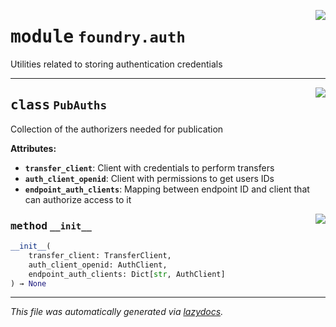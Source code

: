 <!-- markdownlint-disable -->

<a href="https://github.com/MLMI2-CSSI/foundry/tree/main/foundry/auth.py#L0"><img align="right" style="float:right;" src="https://img.shields.io/badge/-source-cccccc?style=flat-square"></a>

# <kbd>module</kbd> `foundry.auth`
Utilities related to storing authentication credentials 



---

<a href="https://github.com/MLMI2-CSSI/foundry/tree/main/foundry/auth.py#L9"><img align="right" style="float:right;" src="https://img.shields.io/badge/-source-cccccc?style=flat-square"></a>

## <kbd>class</kbd> `PubAuths`
Collection of the authorizers needed for publication 



**Attributes:**
 
 - <b>`transfer_client`</b>:  Client with credentials to perform transfers 
 - <b>`auth_client_openid`</b>:  Client with permissions to get users IDs 
 - <b>`endpoint_auth_clients`</b>:  Mapping between endpoint ID and client that can authorize access to it 

<a href="https://github.com/MLMI2-CSSI/foundry/tree/main/<string>"><img align="right" style="float:right;" src="https://img.shields.io/badge/-source-cccccc?style=flat-square"></a>

### <kbd>method</kbd> `__init__`

```python
__init__(
    transfer_client: TransferClient,
    auth_client_openid: AuthClient,
    endpoint_auth_clients: Dict[str, AuthClient]
) → None
```











---

_This file was automatically generated via [lazydocs](https://github.com/ml-tooling/lazydocs)._
